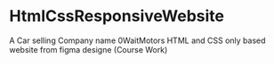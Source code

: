 # HtmlCssResponsiveWebsite
A Car selling Company name 0WaitMotors HTML and CSS only based website from figma designe (Course Work)
